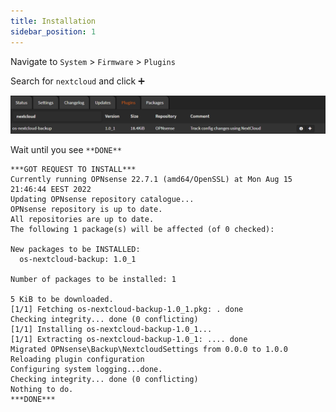 ```yaml
---
title: Installation
sidebar_position: 1
---
```


Navigate to `System` > `Firmware` > `Plugins`

Search for `nextcloud` and click <kbd>➕</kbd>

![nextcloud-install](img/nextcloud-install.png)

Wait until you see `**DONE**`

```shell
***GOT REQUEST TO INSTALL***
Currently running OPNsense 22.7.1 (amd64/OpenSSL) at Mon Aug 15 21:46:44 EEST 2022
Updating OPNsense repository catalogue...
OPNsense repository is up to date.
All repositories are up to date.
The following 1 package(s) will be affected (of 0 checked):

New packages to be INSTALLED:
  os-nextcloud-backup: 1.0_1

Number of packages to be installed: 1

5 KiB to be downloaded.
[1/1] Fetching os-nextcloud-backup-1.0_1.pkg: . done
Checking integrity... done (0 conflicting)
[1/1] Installing os-nextcloud-backup-1.0_1...
[1/1] Extracting os-nextcloud-backup-1.0_1: .... done
Migrated OPNsense\Backup\NextcloudSettings from 0.0.0 to 1.0.0
Reloading plugin configuration
Configuring system logging...done.
Checking integrity... done (0 conflicting)
Nothing to do.
***DONE***
```

